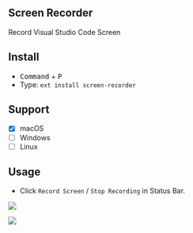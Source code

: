 ## Screen Recorder

Record Visual Studio Code Screen

## Install

- <kbd>Command</kbd> + <kbd>P</kbd>
- Type: `ext install screen-recorder`

## Support

- [x] macOS
- [ ] Windows
- [ ] Linux

## Usage

- Click `Record Screen` / `Stop Recording` in Status Bar.

![](https://github.com/wk-j/vscode-screen-recorder/raw/master/images/start.png)

![](https://github.com/wk-j/vscode-screen-recorder/raw/master/images/stop.png)